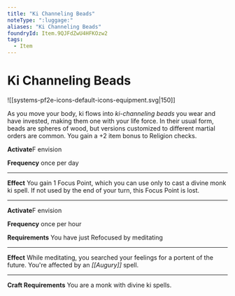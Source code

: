 ```yaml
---
title: "Ki Channeling Beads"
noteType: ":luggage:"
aliases: "Ki Channeling Beads"
foundryId: Item.9QJFdZwU4HFKOzw2
tags:
  - Item
---
```


# Ki Channeling Beads
![[systems-pf2e-icons-default-icons-equipment.svg|150]]

As you move your body, ki flows into _ki-channeling beads_ you wear and have invested, making them one with your life force. In their usual form, beads are spheres of wood, but versions customized to different martial orders are common. You gain a +2 item bonus to Religion checks.

**Activate**F envision

**Frequency** once per day

* * *

**Effect** You gain 1 Focus Point, which you can use only to cast a divine monk ki spell. If not used by the end of your turn, this Focus Point is lost.

* * *

**Activate**F envision

**Frequency** once per hour

**Requirements** You have just Refocused by meditating

* * *

**Effect** While meditating, you searched your feelings for a portent of the future. You're affected by an _[[Augury]]_ spell.

* * *

**Craft Requirements** You are a monk with divine ki spells.
